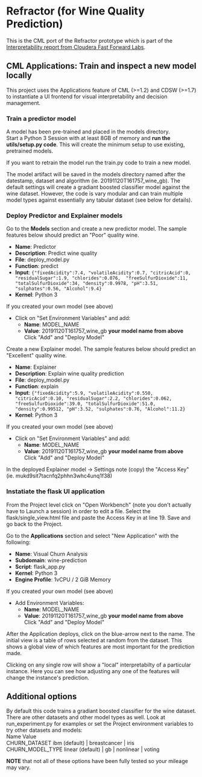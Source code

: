 # Refractor (for Wine Quality Prediction)

This is the CML port of the Refractor prototype which is part of the [Interpretability
report from Cloudera Fast Forward Labs](https://clients.fastforwardlabs.com/ff06/report).

## CML Applications: Train and inspect a new model locally

This project uses the Applications feature of CML (>=1.2) and CDSW (>=1.7) to instantiate a UI frontend for visual interpretability and decision management.  

### Train a predictor model
A model has been pre-trained and placed in the models directory.  
Start a Python 3 Session with at least 8GB of memory and __run the utils/setup.py code__.  This will create the minimum setup to use existing, pretrained models.  

If you want to retrain the model run the train.py code to train a new model.  

The model artifact will be saved in the models directory named after the datestamp, dataset and algorithm (ie. 20191120T161757_wine_gb). The default settings will create a gradiant boosted classifier model against the wine dataset. However, the code is vary modular and can train multiple model types against essentially any tabular dataset (see below for details).  

### Deploy Predictor and Explainer models
Go to the **Models** section and create a new predictor model.   The sample features below should predict an "Poor" quality wine.
* **Name**: Predictor
* **Description**: Predict wine quality
* **File**: deploy_model.py
* **Function**: predict
* **Input**: 
`{"fixedAcidity":7.4, "volatileAcidity":0.7, "citricAcid":0, "residualSugar":1.9, "chlorides":0.076,  "freeSulfurDioxide":11, "totalSulfurDioxide":34, "density":0.9978, "pH":3.51, "sulphates":0.56, "Alcohol":9.4}`  
* **Kernel**: Python 3

If you created your own model (see above)
* Click on "Set Environment Variables" and add:
  * **Name**: MODEL_NAME
  * **Value**: 20191120T161757_wine_gb  **your model name from above**
  Click "Add" and "Deploy Model"

Create a new Explainer model. The sample features below should predict an "Excellent" quality wine.

* **Name**: Explainer
* **Description**: Explain wine quality prediction
* **File**: deploy_model.py
* **Function**: explain
* **Input**: `{"fixedAcidity":5.9, "volatileAcidity":0.550, "citricAcid":0.10, "residualSugar":2.2, "chlorides":0.062,  "freeSulfurDioxide":39.0, "totalSulfurDioxide":51.0, "density":0.99512, "pH":3.52, "sulphates":0.76, "Alcohol":11.2}`
* **Kernel**: Python 3

If you created your own model (see above)
* Click on "Set Environment Variables" and add:
  * **Name**: MODEL_NAME
  * **Value**: 20191120T161757_wine_gb  **your model name from above**
  Click "Add" and "Deploy Model"

In the deployed Explainer model -> Settings note (copy) the "Access Key" (ie. mukd9sit7tacnfq2phhn3whc4unq1f38)


### Instatiate the flask UI application
From the Project level click on "Open Workbench" (note you don't actually have to Launch a session) in order to edit a file.
Select the flask/single_view.html file and paste the Access Key in at line 19. 
Save and go back to the Project.  

Go to the **Applications** section and select "New Application" with the following:
* **Name**: Visual Churn Analysis
* **Subdomain**: wine-prediction
* **Script**: flask_app.py
* **Kernel**: Python 3
* **Engine Profile**: 1vCPU / 2 GiB Memory  

If you created your own model (see above)
* Add Environment Variables:  
  * **Name**: MODEL_NAME  
  * **Value**: 20191120T161757_wine_gb  **your model name from above**  
  Click "Add" and "Deploy Model"  
  
  
After the Application deploys, click on the blue-arrow next to the name.  The initial view is a table of rows selected at  random from the dataset.  This shows a global view of which features are most important for the prediction made.  

Clicking on any single row will show a "local" interpretabilty of a particular instance.  Here you 
can see how adjusting any one of the features will change the instance's prediction.  

## Additional options
By default this code trains a gradiant boosted classifier for the wine dataset.  
There are other datasets and other model types as well.  Look at run_experiment.py for examples or set the Project environment variables to try other datasets and models:  
Name              Value  
CHURN_DATASET     ibm (default) | breastcancer | iris  
CHURN_MODEL_TYPE  linear (default) | gb | nonlinear | voting  


**NOTE** that not all of these options have been fully tested so your mileage may vary.
